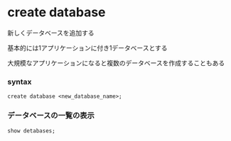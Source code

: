 # create database

新しくデータベースを追加する

基本的には1アプリケーションに付き1データベースとする

大規模なアプリケーションになると複数のデータベースを作成することもある

### syntax

```mysql
create database <new_database_name>;
```

### データベースの一覧の表示

```mysql
show detabases;
```


